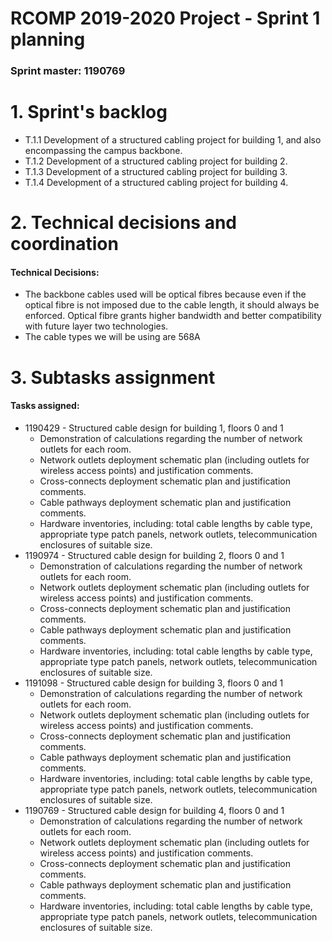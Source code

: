 RCOMP 2019-2020 Project - Sprint 1 planning
===========================================
### Sprint master: 1190769 ###

# 1. Sprint's backlog #

* T.1.1 Development of a structured cabling project for building 1,
and also encompassing the campus backbone.
* T.1.2 Development of a structured cabling project for building 2.
* T.1.3 Development of a structured cabling project for building 3.
* T.1.4 Development of a structured cabling project for building 4.

# 2. Technical decisions and coordination #

#### Technical Decisions: ####
  * The backbone cables used will be optical fibres because even if the optical fibre is not imposed due to the cable length, it should always be enforced. Optical fibre grants higher bandwidth and better compatibility with future layer two technologies.
  * The cable types we will be using are 568A
# 3. Subtasks assignment #

#### Tasks assigned: ####
  * 1190429 - Structured cable design for building 1, floors 0 and 1
    - Demonstration of calculations regarding the number of network outlets for each room.
    - Network outlets deployment schematic plan (including outlets for wireless access points)
      and justification comments.
    - Cross-connects deployment schematic plan and justification comments.
    - Cable pathways deployment schematic plan and justification comments.
    - Hardware inventories, including: total cable lengths by cable type, appropriate type patch
      panels, network outlets, telecommunication enclosures of suitable size.
  * 1190974 - Structured cable design for building 2, floors 0 and 1
      - Demonstration of calculations regarding the number of network outlets for each room.
      - Network outlets deployment schematic plan (including outlets for wireless access points)
        and justification comments.
      - Cross-connects deployment schematic plan and justification comments.
      - Cable pathways deployment schematic plan and justification comments.
      - Hardware inventories, including: total cable lengths by cable type, appropriate type patch
        panels, network outlets, telecommunication enclosures of suitable size.
  * 1191098 - Structured cable design for building 3, floors 0 and 1
      - Demonstration of calculations regarding the number of network outlets for each room.
      - Network outlets deployment schematic plan (including outlets for wireless access points)
        and justification comments.
      - Cross-connects deployment schematic plan and justification comments.
      - Cable pathways deployment schematic plan and justification comments.
      - Hardware inventories, including: total cable lengths by cable type, appropriate type patch
        panels, network outlets, telecommunication enclosures of suitable size.
  * 1190769 - Structured cable design for building 4, floors 0 and 1
    - Demonstration of calculations regarding the number of network outlets for each room.
    - Network outlets deployment schematic plan (including outlets for wireless access points)
      and justification comments.
    - Cross-connects deployment schematic plan and justification comments.
    - Cable pathways deployment schematic plan and justification comments.
    - Hardware inventories, including: total cable lengths by cable type, appropriate type patch
      panels, network outlets, telecommunication enclosures of suitable size.
